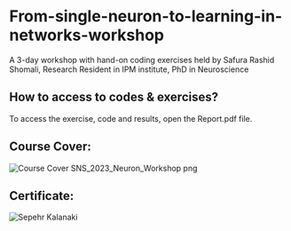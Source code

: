 # From-single-neuron-to-learning-in-networks-workshop
A 3-day workshop with hand-on coding exercises held by Safura Rashid Shomali, Research Resident in IPM institute, PhD in Neuroscience

## How to access to codes & exercises?
To access the exercise, code and results, open the Report.pdf file.

## Course Cover:

![Course Cover SNS_2023_Neuron_Workshop png](https://uut.ac.ir/files/publicrelations/images/1401-1/10/SNS_2023_Neuron_Workshop.png.jpg)

## Certificate:

![Sepehr Kalanaki](https://github.com/Sepehr2001/From-single-neuron-to-learning-in-networks-workshop/assets/101628099/80923417-8cc8-4d10-b68b-5c39ce6fcd75)

